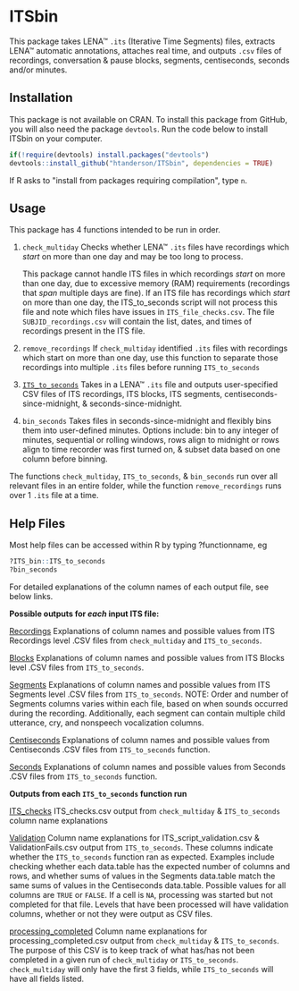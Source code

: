 # ITSbin

This package takes LENA&trade; `.its` (Iterative Time Segments) files, extracts LENA&trade; automatic annotations, attaches real time, and outputs `.csv` files of recordings, conversation & pause blocks, segments, centiseconds, seconds and/or minutes. 

## Installation

This package is not available on CRAN. To install this package from GitHub, you will also need the package `devtools`. Run the code below to install ITSbin on your computer.

```r   
if(!require(devtools) install.packages("devtools")
devtools::install_github("htanderson/ITSbin", dependencies = TRUE)
```

If R asks to "install from packages requiring compilation", type `n`.

## Usage

This package has 4 functions intended to be run in order.

1. `check_multiday` Checks whether LENA&trade; `.its` files have recordings which _start_ on more than one day and may be too long to process.
    
    This package cannot handle ITS files in which recordings *start* on more than one day, due to excessive memory (RAM) requirements (recordings that *span* multiple days are fine). If an ITS file has recordings which *start* on more than one day, the ITS_to_seconds script will not process this file and note which files have issues in `ITS_file_checks.csv`. The file `SUBJID_recordings.csv` will contain the list, dates, and times of recordings present in the ITS file.

2. `remove_recordings` If `check_multiday` identified `.its` files with recordings which start on more than one day, use this function to separate those recordings into multiple `.its` files before running `ITS_to_seconds`

3. [`ITS_to_seconds`][`ITS_to_seconds`] Takes in a LENA&trade; `.its` file and outputs user-specified CSV files of ITS recordings, ITS blocks, ITS segments, centiseconds-since-midnight, & seconds-since-midnight.

4. `bin_seconds` Takes files in seconds-since-midnight and flexibly bins them into user-defined minutes. Options include: bin to any integer of minutes, sequential or rolling windows, rows align to midnight or rows align to time recorder was first turned on, & subset data based on one column before binning.

The functions `check_multiday`, `ITS_to_seconds`, & `bin_seconds` run over all relevant files in an entire folder, while the function `remove_recordings` runs over 1 `.its` file at a time.

## Help Files

Most help files can be accessed within R by typing ?functionname, eg

```r
?ITS_bin::ITS_to_seconds
?bin_seconds
```

For detailed explanations of the column names of each output file, see below links.

**Possible outputs for *each* input ITS file:**

[Recordings][Recordings] Explanations of column names and possible values from ITS Recordings level .CSV files from `check_multiday` and `ITS_to_seconds`.

[Blocks][Blocks] Explanations of column names and possible values from ITS Blocks level .CSV files from `ITS_to_seconds`.

[Segments][Segments] Explanations of column names and possible values from ITS Segments level .CSV files from `ITS_to_seconds`. NOTE: Order and number of Segments columns varies within each file, based on when sounds occurred during the recording. Additionally, each segment can contain multiple child utterance, cry, and nonspeech vocalization columns.

[Centiseconds][Centiseconds] Explanations of column names and possible values from Centiseconds .CSV files from `ITS_to_seconds` function.

[Seconds][Seconds] Explanations of column names and possible values from Seconds .CSV files from `ITS_to_seconds` function.

**Outputs from each `ITS_to_seconds` function run**

[ITS_checks][ITS_checks] ITS_checks.csv output from `check_multiday` & `ITS_to_seconds` column name explanations

[Validation][Validation] Column name explanations for ITS_script_validation.csv & ValidationFails.csv output from `ITS_to_seconds`. These columns indicate whether the `ITS_to_seconds` function ran as expected. Examples include checking whether each data.table has the expected number of columns and rows, and whether sums of values in the Segments data.table match the same sums of values in the Centiseconds data.table. Possible values for all columns are `TRUE` or `FALSE`. If a cell is `NA`, processing was started but not completed for that file. Levels that have been processed will have validation columns, whether or not they were output as CSV files.


[processing_completed][processing_completed] Column name explanations for processing_completed.csv output from `check_multiday` & `ITS_to_seconds`. The purpose of this CSV is to keep track of what has/has not been completed in a given run of `check_multiday` or `ITS_to_seconds`. `check_multiday` will only have the first 3 fields, while `ITS_to_seconds` will have all fields listed.


[`ITS_to_seconds`]: /helpfiles/ITS_to_seconds_README.md

[Recordings]: /helpfiles/Recordings_ColumnNames.csv
[Blocks]: /helpfiles/Blocks_ColumnNames.csv
[Segments]: /helpfiles/Segments_ColumnNames.csv
[Seconds]: /helpfiles/Seconds_ColumnNames.csv
[Centiseconds]: /helpfiles/Centiseconds_ColumnNames.csv

[ITS_checks]: /helpfiles/ITS_checks_ColumnNames.csv
[Validation]: /helpfiles/validation_ColumnNames.csv
[processing_completed]: /helpfiles/processing_completed_ColumnNames.csv
